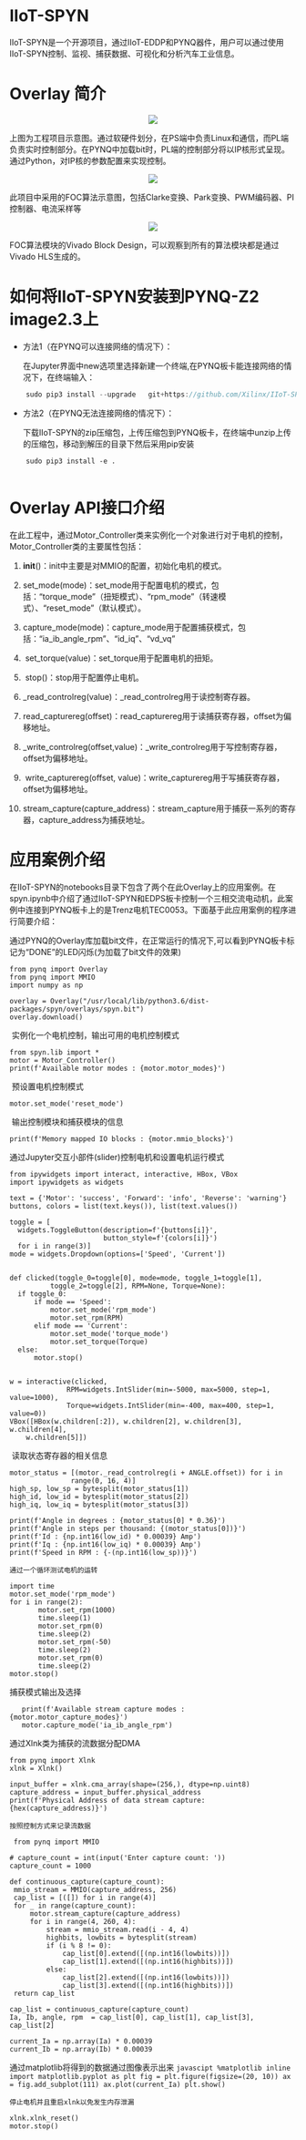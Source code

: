 # IIoT-SPYN

IIoT-SPYN是一个开源项目，通过IIoT-EDDP和PYNQ器件，用户可以通过使用IIoT-SPYN控制、监视、捕获数据、可视化和分析汽车工业信息。



# Overlay 简介

<p align="center">
<img src ="images/Chapter_12/01.png">
</p>
<p align = "center">
<i></i>
</p>
上图为工程项目示意图。通过软硬件划分，在PS端中负责Linux和通信，而PL端负责实时控制部分。在PYNQ中加载bit时，PL端的控制部分将以IP核形式呈现。通过Python，对IP核的参数配置来实现控制。



 <p align="center">
<img src ="images/Chapter_12/02.png">
</p>
<p align = "center">
<i></i>
</p>  


此项目中采用的FOC算法示意图，包括Clarke变换、Park变换、PWM编码器、PI控制器、电流采样等



 <p align="center">
<img src ="images/Chapter_12/03.png">
</p>
<p align = "center">
<i></i>
</p>  



FOC算法模块的Vivado Block Design，可以观察到所有的算法模块都是通过Vivado HLS生成的。

 

 

 

# 如何将IIoT-SPYN安装到PYNQ-Z2 image2.3上

- 方法1（在PYNQ可以连接网络的情况下）：


  在Jupyter界面中new选项里选择新建一个终端,在PYNQ板卡能连接网络的情况下，在终端输入：

```javascript
	sudo pip3 install --upgrade   git+https://github.com/Xilinx/IIoT-SPYN.git   
```


- 方法2（在PYNQ无法连接网络的情况下）：


  下载IIoT-SPYN的zip压缩包，上传压缩包到PYNQ板卡，在终端中unzip上传的压缩包，移动到解压的目录下然后采用pip安装

```javascipt
	sudo pip3 install -e .   
	
```


# Overlay API接口介绍

在此工程中，通过Motor_Controller类来实例化一个对象进行对于电机的控制，Motor_Controller类的主要属性包括：

1. ​      __init__()：init中主要是对MMIO的配置，初始化电机的模式。

2. ​      set_mode(mode)：set_mode用于配置电机的模式，包括：“torque_mode”（扭矩模式）、“rpm_mode”（转速模式）、“reset_mode”（默认模式）。

3. ​      capture_mode(mode)：capture_mode用于配置捕获模式，包括：“ia_ib_angle_rpm”、“id_iq”、“vd_vq”

4. ​      set_torque(value)：set_torque用于配置电机的扭矩。

5. ​      stop()：stop用于配置停止电机。

6. ​      _read_controlreg(value)：_read_controlreg用于读控制寄存器。

7. ​      read_capturereg(offset)：read_capturereg用于读捕获寄存器，offset为偏移地址。

8. ​      _write_controlreg(offset,value)：_write_controlreg用于写控制寄存器，offset为偏移地址。

9. ​      write_capturereg(offset, value)：write_capturereg用于写捕获寄存器，offset为偏移地址。

10. ​     stream_capture(capture_address)：stream_capture用于捕获一系列的寄存器，capture_address为捕获地址。




# 应用案例介绍

在IIoT-SPYN的notebooks目录下包含了两个在此Overlay上的应用案例。在spyn.ipynb中介绍了通过IIoT-SPYN和EDPS板卡控制一个三相交流电动机，此案例中连接到PYNQ板卡上的是Trenz电机TEC0053。下面基于此应用案例的程序进行简要介绍：

​     通过PYNQ的Overlay库加载bit文件，在正常运行的情况下,可以看到PYNQ板卡标记为“DONE”的LED闪烁(为加载了bit文件的效果)

```javascipt
from pynq import Overlay
from pynq import MMIO
import numpy as np

overlay = Overlay("/usr/local/lib/python3.6/dist-packages/spyn/overlays/spyn.bit")
overlay.download()  
```

​    实例化一个电机控制，输出可用的电机控制模式

  ```javascipt
from spyn.lib import *
motor = Motor_Controller()
print(f'Available motor modes : {motor.motor_modes}')
  ```

​    预设置电机控制模式
 ```javascipt
motor.set_mode('reset_mode')
 ```

​     输出控制模块和捕获模块的信息
 ```javascipt
 print(f'Memory mapped IO blocks : {motor.mmio_blocks}')
 ```
   通过Jupyter交互小部件(slider)控制电机和设置电机运行模式

  ```javascipt
  from ipywidgets import interact, interactive, HBox, VBox
import ipywidgets as widgets

text = {'Motor': 'success', 'Forward': 'info', 'Reverse': 'warning'}
buttons, colors = list(text.keys()), list(text.values())

toggle = [
    widgets.ToggleButton(description=f'{buttons[i]}',
                         button_style=f'{colors[i]}')
    for i in range(3)]
mode = widgets.Dropdown(options=['Speed', 'Current'])


def clicked(toggle_0=toggle[0], mode=mode, toggle_1=toggle[1],
            toggle_2=toggle[2], RPM=None, Torque=None):
    if toggle_0:
        if mode == 'Speed':
            motor.set_mode('rpm_mode')
            motor.set_rpm(RPM)
        elif mode == 'Current':
            motor.set_mode('torque_mode')
            motor.set_torque(Torque)
    else:
        motor.stop()


w = interactive(clicked,
                RPM=widgets.IntSlider(min=-5000, max=5000, step=1, value=1000),
                Torque=widgets.IntSlider(min=-400, max=400, step=1, value=0))
VBox([HBox(w.children[:2]), w.children[2], w.children[3], w.children[4],
      w.children[5]])
  ```

   

​     读取状态寄存器的相关信息
 ```javascipt
 motor_status = [(motor._read_controlreg(i + ANGLE.offset)) for i in
                range(0, 16, 4)]
high_sp, low_sp = bytesplit(motor_status[1])
high_id, low_id = bytesplit(motor_status[2])
high_iq, low_iq = bytesplit(motor_status[3])

print(f'Angle in degrees : {motor_status[0] * 0.36}')
print(f'Angle in steps per thousand: {(motor_status[0])}')
print(f'Id : {np.int16(low_id) * 0.00039} Amp')
print(f'Iq : {np.int16(low_iq) * 0.00039} Amp')
print(f'Speed in RPM : {-(np.int16(low_sp))}')
 ```


    通过一个循环测试电机的运转
 ```javascipt
 import time
motor.set_mode('rpm_mode')
for i in range(2):
        motor.set_rpm(1000)
        time.sleep(1)
        motor.set_rpm(0)
        time.sleep(2)
        motor.set_rpm(-50)
        time.sleep(2)
        motor.set_rpm(0)
        time.sleep(2)
motor.stop()
 ```

 捕获模式输出及选择
 ```javascipt
    print(f'Available stream capture modes : {motor.motor_capture_modes}')
    motor.capture_mode('ia_ib_angle_rpm')
 ```

   通过Xlnk类为捕获的流数据分配DMA
 ```javascipt
 from pynq import Xlnk
xlnk = Xlnk()

input_buffer = xlnk.cma_array(shape=(256,), dtype=np.uint8)
capture_address = input_buffer.physical_address
print(f'Physical Address of data stream capture: {hex(capture_address)}')
 ```

    按照控制方式来记录流数据
   ``` javascipt
    from pynq import MMIO

# capture_count = int(input('Enter capture count: '))
capture_count = 1000

def continuous_capture(capture_count):    
    mmio_stream = MMIO(capture_address, 256)
    cap_list = [([]) for i in range(4)]
    for _ in range(capture_count):
        motor.stream_capture(capture_address)
        for i in range(4, 260, 4):
            stream = mmio_stream.read(i - 4, 4)
            highbits, lowbits = bytesplit(stream)
            if (i % 8 != 0):
                cap_list[0].extend([(np.int16(lowbits))])
                cap_list[1].extend([(np.int16(highbits))])
            else:
                cap_list[2].extend([(np.int16(lowbits))])
                cap_list[3].extend([(np.int16(highbits))])
    return cap_list

cap_list = continuous_capture(capture_count)
Ia, Ib, angle, rpm  = cap_list[0], cap_list[1], cap_list[3], cap_list[2]

current_Ia = np.array(Ia) * 0.00039
current_Ib = np.array(Ib) * 0.00039
   ```

   通过matplotlib将得到的数据通过图像表示出来
     ```javascipt
     %matplotlib inline
     import matplotlib.pyplot as plt
     fig = plt.figure(figsize=(20, 10))
     ax = fig.add_subplot(111)
     ax.plot(current_Ia)
     plt.show()
     ```

    停止电机并且重启xlnk以免发生内存泄漏

  ```javascipt
 xlnk.xlnk_reset()
 motor.stop()
  ```
